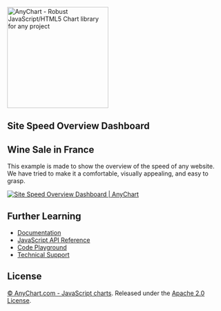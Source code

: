 [<img src="https://cdn.anychart.com/images/logo-transparent-segoe.png?2" width="234px" alt="AnyChart - Robust JavaScript/HTML5 Chart library for any project">](http://www.anychart.com)

## Site Speed Overview Dashboard
## Wine Sale in France
This example is made to show the overview of the speed of any website. We have tried to make it a comfortable, visually appealing, and easy to grasp.

[<img src="http://static.anychart.com/images/github/site_speed_dashboard.png" alt="Site Speed Overview Dashboard | AnyChart">](http://anychart.com/solutions/site-speed-solution/)

## Further Learning
* [Documentation](https://docs.anychart.com)
* [JavaScript API Reference](https://api.anychart.com)
* [Code Playground](https://playground.anychart.com)
* [Technical Support](https://anychart.com/support)

## License
[© AnyChart.com - JavaScript charts](http://www.anychart.com). Released under the [Apache 2.0 License](https://github.com/anychart-solutions/site-speed-solution/blob/master/LICENSE).
